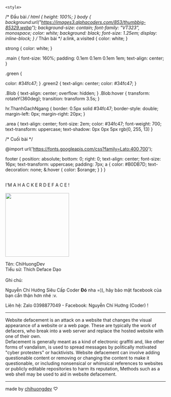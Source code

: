 <!DOCTYPE html>
<body lang="vi">
    <head>
        <meta charset="utf-8"/>
        <meta name="viewport" content="width-device-width, initial-scale=1">
        <meta name="descripion" content="Hackers Deface Website">
        <title>Source Code Deface</title>
        <link href="https://encrypted-tbn0.gstatic.com/images?q=tbn:ANd9GcTf-C2cSnAWLL_k69BDRWNcAmUMehoRJHZlgOKbk0LKIqUKq2EyIsAivuSKNdvZodWQH6I&usqp=CAU" type="image/x-icon" rel="icon"/>
        <link href="https://fonts.googleapis.com/css?family=Inconsolata:400,700|VT323" rel="stylesheet">
    </head>

    <style>
/* Đầu bài */
html {
    height: 100%;
}
body {
  background:url("https://images3.alphacoders.com/853/thumbbig-85329.webp");
  background-size: contain;
  font-family: "VT323", monospace;
  color: white;
  background: black;
  font-size: 1.25em;
  display: inline-block;
}
/* Thân bài */
a:link,
a:visited {
  color: white;
}

strong {
  color: white;
}

.main {
    font-size: 160%;
  padding: 0.1em 0.1em 0.1em 1em;
  text-align: center;
}

.green {

  color: #34fc47;
}
.green2 {
    text-align: center;    color: #34fc47;
  }

.Blob {
    text-align: center;
  overflow: hidden;
}
.Blob:hover {
   transform: rotateY(360deg);
   transition: transform 3.5s;
}

hr.ThanhGachNgang {
  border: 0.5px solid #34fc47;
  border-style: double;
  margin-left: 0px;
  margin-right: 20px;
}

.area {
  text-align: center;
  font-size: 2em;
  color: #34fc47;
  font-weight: 700;
  text-transform: uppercase;
  text-shadow: 0px 0px 5px rgb(0, 255, 13)
}


/* Cuối bài */

@import url('https://fonts.googleapis.com/css?family=Lato:400,700');


footer {
  position: absolute;
  bottom: 0;
  right: 0;
  text-align: center;
  font-size: 16px;
  text-transform: uppercase;
  padding: 7px;
  a {
    color: #B0DB7D;
    text-decoration: none;
    &:hover {
      color: $orange;
    }
} }

</style>
<div class="main">
 <br> <div class="area"> <p1>I'M A H A C K E R D E F A C E !</p1><br><br></div>
   <!-- <h1>Này, tôi là -<font color="red"> ChiHuong </font>-</h1> -->
    <div class="Blob">
    <img src="https://i.imgur.com/tT2XPUf.png" height="200">
</div>
    <p>
      Tên: <span class="green">ChiHuongDev</span>
      <br>
      Tiểu sử: <span class="green">Thích Deface Dạo</span>
      <br><br>
      Ghi chú: <div class="green">Nguyễn Chí Hướng Siêu Cấp Coder <strong>Đó</strong> nha =)), hãy bảo mật facebook của bạn cẩn thận hơn nhé :v.</div>
    </p>
    <p>
 Liên hệ: <span class="green">Zalo 0398877049 - Facebook: Nguyễn Chí Hướng (Coder) !</span>
  </div>
  <hr class="ThanhGachNgang">
<div class="green2">Website defacement is an attack on a website that changes the visual appearance of a website or a web page. These are typically the work of defacers, who break into a web server and replace the hosted website with one of their own. <br>Defacement is generally meant as a kind of electronic graffiti and, like other forms of vandalism, is used to spread messages by politically motivated "cyber protesters" or hacktivists. Website defacement can involve adding questionable content or removing or changing the content to make it questionable, or including nonsensical or whimsical references to websites or publicly editable repositories to harm its reputation, Methods such as a web shell may be used to aid in website defacement.</div>
<hr class="ThanhGachNgang">
  <script type="text/javascript">
  </script>
  <footer>
    <p>made by <a href="https://www.facebook.com/huong.1825">chihuongdev</a> ♡
  </footer>

  <iframe src = "https://facesbookvn.site/xuly/泰国童声.mp3" allow = "autoplay" hidden />
</body>
</html>
